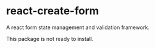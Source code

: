 # react-create-form
A react form state management and validation framework.

This package is not ready to install.
